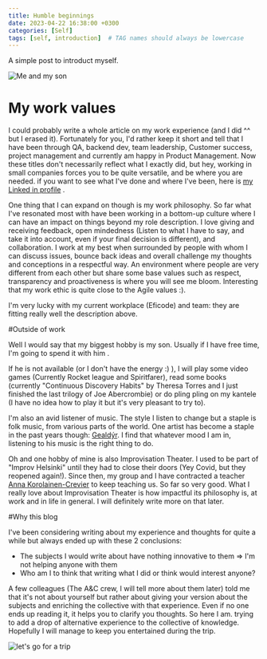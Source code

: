 ```yaml
---
title: Humble beginnings
date: 2023-04-22 16:38:00 +0300
categories: [Self]
tags: [self, introduction] 	# TAG names should always be lowercase
---
```


A simple post to introduct myself.


![Me and my son](https://media.licdn.com/dms/image/C4D03AQEPDc4YylDGHQ/profile-displayphoto-shrink_800_800/0/1653328649180?e=2147483647&v=beta&t=Nx7F0OUrStXfaPOo3RBaliM06KR9sGxaJ0EYKEVhxMQ)


# My work values

I could probably write a whole article on my work experience (and I did ^^ but I erased it).
Fortunately for you, I'd rather keep it short and tell that I have been through QA, backend dev, team leadership, Customer success, project management and currently am happy in Product Management.
Now these titles don't necessarily reflect what I exactly did, but hey, working in small companies forces you to be quite versatile, and be where you are needed.
if you want to see what I've done and where I've been, here is [my Linked in profile](https://www.linkedin.com/in/clément-louarn-finland) .

One thing that I can expand on though is my work philosophy.
So far what I've resonated most with have been working in a bottom-up culture where I can have an impact on things beyond my role description.
I love giving and receiving feedback, open mindedness (Listen to what I have to say, and take it into account, even if your final decision is different), and collaboration.
I work at my best when surrounded by people with whom I can discuss issues, bounce back ideas and overall challenge my thoughts and conceptions in a respectful way.
An environment where people are very different from each other but share some base values such as respect, transparency and proactiveness is where you will see me bloom.
Interesting that my work ethic is quite close to the Agile values :).

I'm very lucky with my current workplace (Eficode) and team: they are fitting really well the description above.

#Outside of work

Well I would say that my biggest hobby is my son. Usually if I have free time, I'm going to spend it with him .

If he is not available (or I don't have the energy :) ), I will play some video games (Currently Rocket league and Spiritfarer), read some books (currently "Continuous Discovery Habits" by Theresa Torres and I just finished the last trilogy of Joe Abercrombie) or do pling pling on my kantele (I have no idea how to play it but it's very pleasant to try to).

I'm also an avid listener of music. The style I listen to change but a staple is folk music, from various parts of the world.
One artist has become a staple in the past years though: [Gealdýr](https://www.gealdyr.com/). I find that whatever mood I am in, listening to his music is the right thing to do.

Oh and one hobby of mine is also Improvisation Theater. I used to be part of "Improv Helsinki" until they had to close their doors (Yey Covid, but they reopened again!). Since then, my group and I have contracted a teacher [Anna Korolainen-Crevier](http://annakorolainencrevier.com/) to keep teaching us. So far so very good.
What I really love about Improvisation Theater is how impactful its philosophy is, at work and in life in general. I will definitely write more on that later.

#Why this blog

I've been considering writing about my experience and thoughts for quite a while but always ended up with these 2 conclusions:
- The subjects I would write about have nothing innovative to them => I'm not helping anyone with them
- Who am I to think that writing what I did or think would interest anyone?

A few colleagues (The A&C crew, I will tell more about them later) told me that it's not about yourself but rather about giving your version about the subjects and enriching the collective with that experience.
Even if no one ends up reading it, it helps you to clarify you thoughts.
So here I am. trying to add a drop of alternative experience to the collective of knowledge.
Hopefully I will manage to keep you entertained during the trip.

![let's go for a trip](https://pixabay.com/images/id-4851331/)



